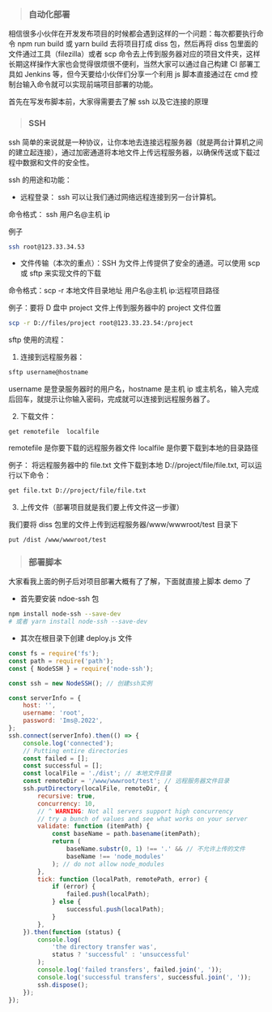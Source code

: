 <!--
 * @Author: mengkun822 1197235402@qq.com
 * @Date: 2023-07-15 08:18:09
 * @LastEditors: mengkun822 1197235402@qq.com
 * @LastEditTime: 2023-07-15 09:51:05
 * @FilePath: \knowledge_planet\docs\md\工作案例\自动化部署.md
 * @Description: 这是默认设置,请设置`customMade`, 打开koroFileHeader查看配置 进行设置: https://github.com/OBKoro1/koro1FileHeader/wiki/%E9%85%8D%E7%BD%AE
-->

> ### 自动化部署

相信很多小伙伴在开发发布项目的时候都会遇到这样的一个问题：每次都要执行命令 npm run build 或 yarn build 去将项目打成 diss 包，然后再将 diss 包里面的文件通过工具（filezilla）或者 scp 命令去上传到服务器对应的项目文件夹，这样长期这样操作大家也会觉得很烦很不便利，当然大家可以通过自己构建 CI 部署工具如 Jenkins 等，但今天要给小伙伴们分享一个利用 js 脚本直接通过在 cmd 控制台输入命令就可以实现前端项目部署的功能。

首先在写发布脚本前，大家得需要去了解 ssh 以及它连接的原理

> ### SSH

ssh 简单的来说就是一种协议，让你本地去连接远程服务器（就是两台计算机之间的建立起连接），通过加密通道将本地文件上传远程服务器，以确保传送或下载过程中数据和文件的安全性。

ssh 的用途和功能：

-   远程登录： ssh 可以让我们通过网络远程连接到另一台计算机。

命令格式：
ssh 用户名@主机 ip

例子

```bash
ssh root@123.33.34.53
```

-   文件传输（本次的重点）：SSH 为文件上传提供了安全的通道。可以使用 scp 或 sftp 来实现文件的下载

命令格式：scp -r 本地文件目录地址 用户名@主机 ip:远程项目路径

例子：要将 D 盘中 project 文件上传到服务器中的 project 文件位置

```bash
scp -r D://files/project root@123.33.23.54:/project
```

sftp 使用的流程：

1. 连接到远程服务器：

```bash
sftp username@hostname
```

username 是登录服务器时的用户名，hostname 是主机 ip 或主机名，输入完成后回车，就提示让你输入密码，完成就可以连接到远程服务器了。

2. 下载文件：

```dash
get remotefile  localfile
```

remotefile 是你要下载的远程服务器文件 localfile 是你要下载到本地的目录路径

例子： 将远程服务器中的 file.txt 文件下载到本地 D://project/file/file.txt, 可以运行以下命令：

```bash
get file.txt D://project/file/file.txt
```

3. 上传文件（部署项目就是我们要上传文件这一步骤）

我们要将 diss 包里的文件上传到远程服务器/www/wwwroot/test 目录下

```bash
put /dist /www/wwwroot/test
```

> ### 部署脚本

大家看我上面的例子后对项目部署大概有了了解，下面就直接上脚本 demo 了

-   首先要安装 ndoe-ssh 包

```bash
npm install node-ssh --save-dev
# 或者 yarn install node-ssh --save-dev
```

-   其次在根目录下创建 deploy.js 文件

```js
const fs = require('fs');
const path = require('path');
const { NodeSSH } = require('node-ssh');

const ssh = new NodeSSH(); // 创建ssh实例

const serverInfo = {
    host: '',
    username: 'root',
    password: 'Ims@.2022',
};
ssh.connect(serverInfo).then(() => {
    console.log('connected');
    // Putting entire directories
    const failed = [];
    const successful = [];
    const localFile = './dist'; // 本地文件目录
    const remoteDir = '/www/wwwroot/test'; // 远程服务器文件目录
    ssh.putDirectory(localFile, remoteDir, {
        recursive: true,
        concurrency: 10,
        // ^ WARNING: Not all servers support high concurrency
        // try a bunch of values and see what works on your server
        validate: function (itemPath) {
            const baseName = path.basename(itemPath);
            return (
                baseName.substr(0, 1) !== '.' && // 不允许上传的文件
                baseName !== 'node_modules'
            ); // do not allow node_modules
        },
        tick: function (localPath, remotePath, error) {
            if (error) {
                failed.push(localPath);
            } else {
                successful.push(localPath);
            }
        },
    }).then(function (status) {
        console.log(
            'the directory transfer was',
            status ? 'successful' : 'unsuccessful'
        );
        console.log('failed transfers', failed.join(', '));
        console.log('successful transfers', successful.join(', '));
        ssh.dispose();
    });
});
```
